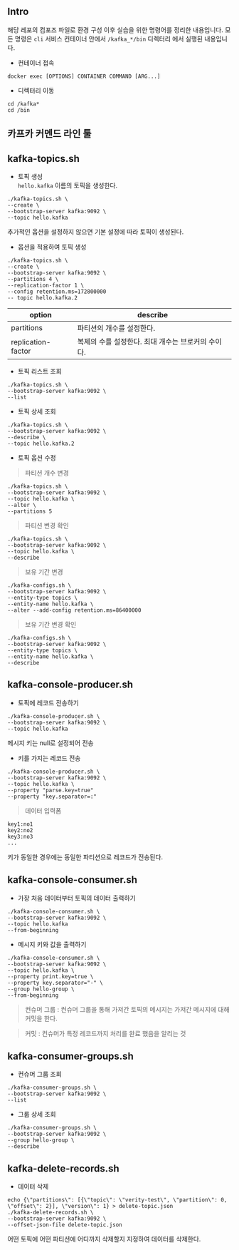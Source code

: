 ## Intro
해당 레포의 컴포즈 파일로 환경 구성 이후 실습을 위한 명령어를 정리한 내용입니다.
모든 명령은 `cli` 서비스 컨테이너 안에서 `/kafka_*/bin` 디렉터리 에서 실행된 내용입니다.

* 컨테이너 접속
```shell
docker exec [OPTIONS] CONTAINER COMMAND [ARG...]
```
* 디렉터리 이동
```shell
cd /kafka*
cd /bin
```

## 카프카 커멘드 라인 툴
## kafka-topics.sh
* 토픽 생성<br>
`hello.kafka` 이름의 토픽을 생성한다.
 
```shell
./kafka-topics.sh \
--create \
--bootstrap-server kafka:9092 \ 
--topic hello.kafka
```
추가적인 옵션을 설정하지 않으면 기본 설정에 따라 토픽이 생성된다.

* 옵션을 적용하여 토픽 생성
```shell
./kafka-topics.sh \
--create \
--bootstrap-server kafka:9092 \ 
--partitions 4 \
--replication-factor 1 \
--config retention.ms=172800000
-- topic hello.kafka.2
```
|option| describe|
|--|--|
|partitions| 파티션의 개수를 설정한다.|
|replication-factor | 복제의 수를 설정한다. 최대 개수는 브로커의 수이다.|

* 토픽 리스트 조회
```shell
./kafka-topics.sh \
--bootstrap-server kafka:9092 \ 
--list
```

* 토픽 상세 조회
```shell
./kafka-topics.sh \
--bootstrap-server kafka:9092 \ 
--describe \
--topic hello.kafka.2
```

* 토픽 옵션 수정
> 파티션 개수 변경
```shell
./kafka-topics.sh \
--bootstrap-server kafka:9092 \ 
--topic hello.kafka \
--alter \
--partitions 5
```
> 파티션 변경 확인
```shell
./kafka-topics.sh \
--bootstrap-server kafka:9092 \ 
--topic hello.kafka \
--describe
```
> 보유 기간 변경
```shell
./kafka-configs.sh \
--bootstrap-server kafka:9092 \ 
--entity-type topics \
--entity-name hello.kafka \ 
--alter --add-config retention.ms=86400000
```
> 보유 기간 변경 확인
```shell
./kafka-configs.sh \
--bootstrap-server kafka:9092 \ 
--entity-type topics \
--entity-name hello.kafka \ 
--describe
```

## kafka-console-producer.sh
* 토픽에 레코드 전송하기
```shell
./kafka-console-producer.sh \
--bootstrap-server kafka:9092 \ 
--topic hello.kafka
```
메시지 키는 null로 설정되어 전송

* 키를 가지는 레코드 전송
```shell
./kafka-console-producer.sh \
--bootstrap-server kafka:9092 \ 
--topic hello.kafka \
--property "parse.key=true"
--property "key.separator=:"
```
> 데이터 입력폼
```
key1:no1
key2:no2
key3:no3
...
```
키가 동일한 경우에는 동일한 파티션으로 레코드가 전송된다.

## kafka-console-consumer.sh
* 가장 처음 데이터부터 토픽의 데이터 출력하기
```shell
./kafka-console-consumer.sh \
--bootstrap-server kafka:9092 \ 
--topic hello.kafka
--from-beginning
```

* 메시지 키와 값을 출력하기
```shell
./kafka-console-consumer.sh \
--bootstrap-server kafka:9092 \ 
--topic hello.kafka \
--property print.key=true \
--property key.separator="-" \
--group hello-group \
--from-beginning
```
> 컨슈머 그룹 : 컨슈머 그룹을 통해 가져간 토픽의 메시지는 가져간 메시지에 대해 커밋을 한다.

> 커밋 : 컨슈머가 특정 레코드까지 처리를 완료 했음을 알리는 것

## kafka-consumer-groups.sh
* 컨슈머 그룹 조회
```shell
./kafka-consumer-groups.sh \
--bootstrap-server kafka:9092 \
--list
```

* 그룹 상세 조회
```shell
./kafka-consumer-groups.sh \
--bootstrap-server kafka:9092 \
--group hello-group \
--describe
```

## kafka-delete-records.sh
* 데이터 삭제
```shell
echo {\"partitions\": [{\"topic\": \"verity-test\", \"partition\": 0, \"offset\": 2}], \"version\": 1} > delete-topic.json
./kafka-delete-records.sh \
--bootstrap-server kafka:9092 \
--offset-json-file delete-topic.json
```
어떤 토픽에 어떤 파티션에 어디까지 삭제할지 지정하여 데이터를 삭제한다.